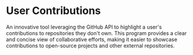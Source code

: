# User Contributions

An innovative tool leveraging the GitHub API to highlight a user's contributions to repositories they don't own. This program provides a
clear and concise view of collaborative efforts, making it easier to showcase contributions to open-source projects and other external
repositories.
